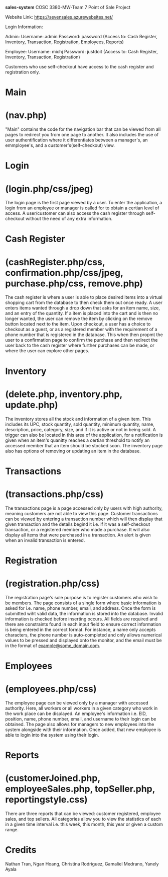 **sales-system**
COSC 3380-MW-Team 7
Point of Sale Project

Website Link: https://sevensales.azurewebsites.net/

Login Information:

Admin:
Username: admin
Password: password
(Access to: Cash Register, Inventory, Transaction, Registration, Employees, Reports)

Employee:
Username: michj
Password: justdoit 
(Access to: Cash Register, Inventory, Transaction, Registration)

Customers who use self-checkout have access to the cash register and registration only.

# Main 
# (nav.php)
"Main" contains the code for the navigation bar that can be viewed from all pages to redirect you from one page to another. It also includes the use of user authentification where it differentiates between a manager's, an emmployee's, and a customer's(self-checkout) view.

# Login 
# (login.php/css/jpeg)
The login page is the first page viewed by a user. To enter the application, a login from an employee or manager is called for to obtain a certian level of access. A user/customer can also access the cash register through self-checkout without the need of any extra information.

# Cash Register 
# (cashRegister.php/css, confirmation.php/css/jpeg, purchase.php/css, remove.php)
The cash register is where a user is able to place desired items into a virtual shopping cart from the database to then check them out once ready. A user enters items wanted through a drop down that asks for an item name, size, and an entry of the quantity. If a item is placed into the cart and is then no longer wanted, the user can remove the item by clicking on the remove button located next to the item. Upon checkout, a user has a choice to checkout as a guest, or as a registered member with the requirement of a phone number that is registered in the database. This when then propmt the user to a confirmation page to confirm the purchase and then redirect the user back to the cash register where further purchases can be made, or where the user can explore other pages.

# Inventory 
# (delete.php, inventory.php, update.php)
The inventory stores all the stock and information of a given item. This includes its UPC, stock quantity, sold quantity, minimum quantity, name, description, price, category, size, and if it is active or not in being sold. A trigger can also be located in this area of the application, for a notification is given when an item's quanitty reaches a certian threshold to notify an accessed member that an item should be stocked soon. The inventory page also has options of removing or updating an item in the database. 

# Transactions 
# (transactions.php/css)
The transactions page is a page accessed only by users with high authority, meaning customers are not able to view this page. Customer transactions can be viewed by entering a transaction number which will then display that given transaction and the details begind it i.e. if it was a self-checkout transaction, or a registered member who made a purchase. It will also display all items that were purchased in a transaction. An alert is given when an invalid transaction is entered.

# Registration 
# (registration.php/css)
The registration page's sole purpose is to register customers who wish to be members. The page consists of a single form where basic information is asked for i.e. name, phone number, email, and address. Once the form is submitted wiht valid data, the information is stored into the database. Invalid information is checked before inserting occurs. All fields are required and there are constraints found in each input field to ensure correct information is being entered in the correct format. For instance, a name only accepts characters, the phone number is auto-completed and only allows numerical values to be pressed and  displayed onto the monitor, and the email must be in the format of example@some_domain.com.

# Employees 
# (employees.php/css)
The employee page can be viewed only by a manager with accessed authority. Here, all workers or all workers in a given category who work in the work place can be displayed. An employee's information i.e. EID, position, name, phone number, email, and username to their login can be obtained. The page also allows for managers to new employees into the system alongside with their information. Once added, that new employee is able to login into the system using their login.

# Reports 
# (customerJoined.php, employeeSales.php, topSeller.php, reportingstyle.css)
There are three reports that can be viewed: customer registered, employee sales, and top sellers. All categories allow you to view the statistics of each in a given time interval i.e. this week, this month, this year or given a custom range.

# Credits
Nathan Tran, Ngan Hoang, Christina Rodriguez, Gamaliel Medrano, Yanely Ayala